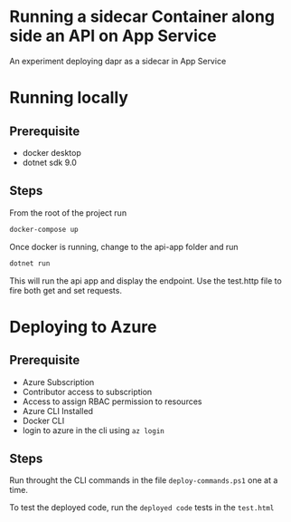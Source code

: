# Running a sidecar Container along side an API on App Service 
An experiment deploying dapr as a sidecar in App Service

#  Running locally

## Prerequisite
- docker desktop
- dotnet sdk 9.0

## Steps
From the root of the project run

```bash
docker-compose up
```

Once docker is running, change to the api-app folder and run

```bash
dotnet run
```
This will run the api app and display the endpoint. Use the test.http file to fire both get and set requests.

# Deploying to Azure

## Prerequisite
- Azure Subscription
- Contributor access to subscription
- Access to assign RBAC permission to resources
- Azure CLI Installed
- Docker CLI
- login to azure in the cli using ``az login``

## Steps

Run throught the CLI commands in the file ``deploy-commands.ps1`` one at a time.

To test the deployed code, run the `deployed code` tests in the `test.html`



